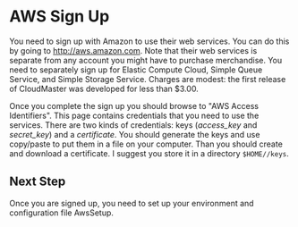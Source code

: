 # AWS Sign Up #

You need to sign up with Amazon to use their web services.  You can do this by going to http://aws.amazon.com.  Note that their web services is separate from any account you might have to purchase merchandise.  You need to separately sign up for Elastic Compute Cloud, Simple Queue Service, and Simple Storage Service.  Charges are modest: the first release of CloudMaster was developed for less than $3.00.

Once you complete the sign up you should browse to "AWS Access Identifiers".  This page contains credentials that you need to use the services.  There are two kinds of credentials:  keys (_access\_key_ and _secret\_key_) and a _certificate_.  You should generate the keys and use copy/paste to put them in a file on your computer.  Than you should create and download a certificate.  I suggest you store it in a directory `$HOME//keys`.

## Next Step ##
Once you are signed up, you need to set up your environment and configuration file AwsSetup.